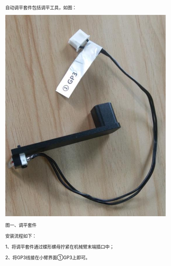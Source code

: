 自动调平套件包括调平工具，如图：

![](/assets/360截图20170703154545339.jpg)

图一、调平套件

安装流程如下：

1、将调平套件通过蝶形螺母拧紧在机械臂末端插口中；

2、将GP3线接在小臂界面①GP3上即可。

